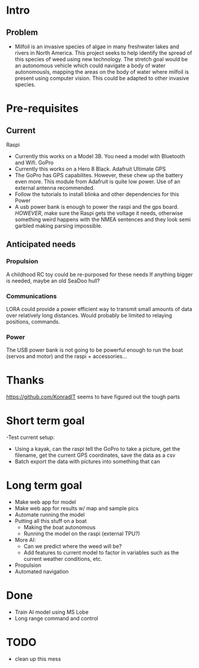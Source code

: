 # Intro
## Problem
- Milfoil is an invasive species of algae in many freshwater lakes and rivers in North America. This project seeks to help identify the spread of this species of weed using new technology. The stretch goal would be an autonomous vehicle which could navigate a body of water autonomousls, mapping the areas on the body of water where milfoil is present using computer vision. This could be adapted to other invasive species.
# Pre-requisites
## Current
Raspi
- Currently this works on a Model 3B. You need a model with Bluetooth and Wifi.
GoPro
- Currently this works on a Hero 8 Black.
Adafruit Ultimate GPS
- The GoPro has GPS capabilites. However, these chew up the battery even more. This module from Adafruit is quite low power. Use of an external antenna recommended. 
- Follow the tutorials to install blinka and other dependencies for this
Power
- A usb power bank is enough to power the raspi and the gps board. *HOWEVER*, make sure the Raspi gets the voltage it needs, otherwise something weird happens with the NMEA sentences and they look semi garbled making parsing impossible. 
## Anticipated needs
### Propulsion
A childhood RC toy could be re-purposed for these needs
If anything bigger is needed, maybe an old SeaDoo hull?
### Communications
LORA could provide a power efficient way to transmit small amounts of data over relatively long distances. Would probably be limited to relaying positions, commands.
### Power
The USB power bank is not going to be powerful enough to run the boat (servos and motor) and the raspi + accessories...

# Thanks
https://github.com/KonradIT seems to have figured out the tough parts
# Short term goal
-Test current setup:
-   Using a kayak, can the raspi tell the GoPro to take a picture, get the filename, get the current GPS coordinates, save the data as a csv
-   Batch export the data with pictures into something that can 
# Long term goal
- Make web app for model
- Make web app for results w/ map and sample pics
- Automate running the model
- Putting all this stuff on a boat
  - Making the boat autonomous
  - Running the model on the raspi (external TPU?)
- More AI:
  - Can we predict where the weed will be?
  - Add features to current model to factor in variables such as the current weather conditions, etc.
- Propulsion
- Automated navigation
# Done
- Train AI model using MS Lobe
- Long range command and control

# TODO
- clean up this mess 
